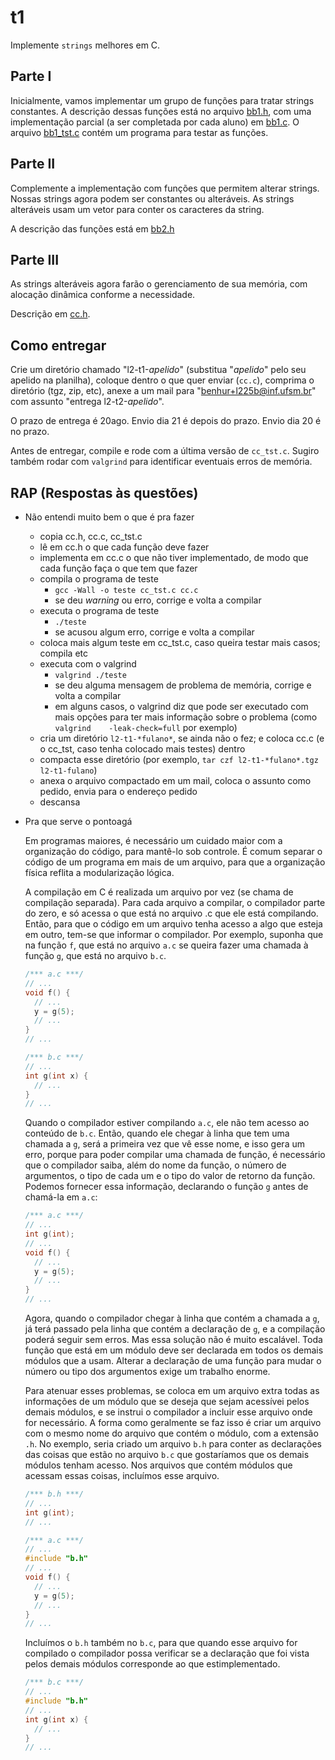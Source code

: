 # t1

Implemente `strings` melhores em C.

## Parte I

Inicialmente, vamos implementar um grupo de funções para tratar strings constantes.
A descrição dessas funções está no arquivo [bb1.h](Codigo/bb1.h), com uma implementação
parcial (a ser completada por cada aluno) em [bb1.c](Codigo/bb1.c).
O arquivo [bb1_tst.c](Codigo/bb1_tst.c) contém um programa para testar as funções.

## Parte II

Complemente a implementação com funções que permitem alterar strings.
Nossas strings agora podem ser constantes ou alteráveis.
As strings alteráveis usam um vetor para conter os caracteres da string.

A descrição das funções está em [bb2.h](Codigo/bb2.h)

## Parte III

As strings alteráveis agora farão o gerenciamento de sua memória, com alocação dinâmica conforme a necessidade.

Descrição em [cc.h](Codigo/cc.h).

## Como entregar

Crie um diretório chamado "l2-t1-*apelido*" (substitua "*apelido*" pelo seu apelido na planilha), coloque dentro o que quer enviar (`cc.c`), comprima o diretório (tgz, zip, etc), anexe a um mail para "benhur+l225b@inf.ufsm.br" com assunto "entrega l2-t2-*apelido*".

O prazo de entrega é 20ago. Envio dia 21 é depois do prazo. Envio dia 20 é no prazo.

Antes de entregar, compile e rode com a última versão de `cc_tst.c`.
Sugiro também rodar com `valgrind` para identificar eventuais erros de memória.

## RAP (Respostas às questões)

- Não entendi muito bem o que é pra fazer

   - copia cc.h, cc.c, cc_tst.c
   - lê em cc.h o que cada função deve fazer
   - implementa em cc.c o que não tiver implementado, de modo que cada função faça o que tem que fazer
   - compila o programa de teste
      - `gcc -Wall -o teste cc_tst.c cc.c`
      - se deu *warning* ou erro, corrige e volta a compilar
   - executa o programa de teste
      - `./teste`
      - se acusou algum erro, corrige e volta a compilar
   - coloca mais algum teste em cc_tst.c, caso queira testar mais casos; compila etc
   - executa com o valgrind
      - `valgrind ./teste`
      - se deu alguma mensagem de problema de memória, corrige e volta a compilar
      - em alguns casos, o valgrind diz que pode ser executado com mais opções para ter mais informação sobre o problema (como `valgrind    -leak-check=full` por exemplo)
   - cria um diretório `l2-t1-*fulano*`, se ainda não o fez; e coloca cc.c (e o cc_tst, caso tenha colocado mais testes) dentro
   - compacta esse diretório (por exemplo, `tar czf l2-t1-*fulano*.tgz l2-t1-fulano`)
   - anexa o arquivo compactado em um mail, coloca o assunto como pedido, envia para o endereço pedido
   - descansa

- Pra que serve o pontoagá

   Em programas maiores, é necessário um cuidado maior com a organização do código, para mantê-lo sob controle.
   É comum separar o código de um programa em mais de um arquivo, para que a organização física reflita a modularização lógica.

   A compilação em C é realizada um arquivo por vez (se chama de compilação separada).
   Para cada arquivo a compilar, o compilador parte do zero, e só acessa o que está no arquivo .c que ele está compilando.
   Então, para que o código em um arquivo tenha acesso a algo que esteja em outro, tem-se que informar o compilador.
   Por exemplo, suponha que na função `f`, que está no arquivo `a.c` se queira fazer uma chamada à função `g`, que está no arquivo `b.c`.
   ```c
   /*** a.c ***/
   // ...
   void f() {
     // ...
     y = g(5);
     // ...
   }
   // ...
   ```
   ```c
   /*** b.c ***/
   // ...
   int g(int x) {
     // ...
   }
   // ...
   ```
   Quando o compilador estiver compilando `a.c`, ele não tem acesso ao conteúdo de `b.c`.
   Então, quando ele chegar à linha que tem uma chamada a `g`, será a primeira vez que vê esse nome, e isso gera um erro, porque para poder compilar uma chamada de função, é necessário que o compilador saiba, além do nome da função, o número de argumentos, o tipo de cada um e o tipo do valor de retorno da função.
   Podemos fornecer essa informação, declarando o função `g` antes de chamá-la em `a.c`:
   ```c
   /*** a.c ***/
   // ...
   int g(int);
   // ...
   void f() {
     // ...
     y = g(5);
     // ...
   }
   // ...
   ```
   Agora, quando o compilador chegar à linha que contém a chamada a `g`, já terá passado pela linha que contém a declaração de `g`, e a compilação poderá seguir sem erros.
   Mas essa solução não é muito escalável. Toda função que está em um módulo deve ser declarada em todos os demais módulos que a usam.
   Alterar a declaração de uma função para mudar o número ou tipo dos argumentos exige um trabalho enorme.

   Para atenuar esses problemas, se coloca em um arquivo extra todas as informações de um módulo que se deseja que sejam acessívei pelos demais módulos, e se instrui o compilador a incluir esse arquivo onde for necessário. A forma como geralmente se faz isso é criar um arquivo com o mesmo nome do arquivo que contém o módulo, com a extensão `.h`.
   No exemplo, seria criado um arquivo `b.h` para conter as declarações das coisas que estão no arquivo `b.c` que gostaríamos que os demais módulos tenham acesso.
   Nos arquivos que contém módulos que acessam essas coisas, incluímos esse arquivo.
   ```c
   /*** b.h ***/
   // ...
   int g(int);
   // ...
   ```
   ```c
   /*** a.c ***/
   // ...
   #include "b.h"
   // ...
   void f() {
     // ...
     y = g(5);
     // ...
   }
   // ...
   ```
   Incluímos o `b.h` também no `b.c`, para que quando esse arquivo for compilado o compilador possa verificar se a declaração que foi vista pelos demais módulos corresponde ao que estimplementado.
   ```c
   /*** b.c ***/
   // ...
   #include "b.h"
   // ...
   int g(int x) {
     // ...
   }
   // ...
   ```
